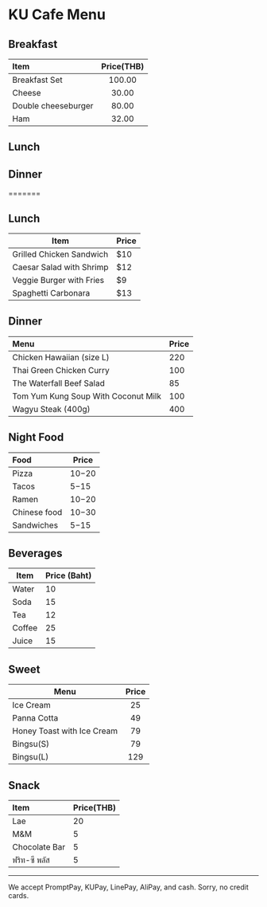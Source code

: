 # KU Cafe Menu

## Breakfast

| Item               | Price(THB) |
|:-----------------------|:----------:|
| Breakfast Set          | 100.00|
| Cheese                 | 30.00 |
| Double cheeseburger    | 80.00 |
| Ham                    | 32.00 |


## Lunch

## Dinner
=======
## Lunch 
| Item | Price |
|------|-------|
| Grilled Chicken Sandwich | $10 |
| Caesar Salad with Shrimp | $12 |
| Veggie Burger with Fries | $9 |
| Spaghetti Carbonara | $13 |


## Dinner
| Menu                                | Price    |
|:------------------------------------|----------|
| Chicken Hawaiian (size L)           |    220   |
| Thai Green Chicken Curry            |    100   |
| The Waterfall Beef Salad            |    85    |
| Tom Yum Kung Soup With Coconut Milk |    100   |
| Wagyu Steak  (400g)                 |    400   |


## Night Food

| Food         | Price   |
| :----------- | ------- |
| Pizza        | $10-$20 |
| Tacos        | $5-$15  |
| Ramen        | $10-$20 |
| Chinese food | $10-$30 |
| Sandwiches   | $5-$15  |

## Beverages

| Item | Price (Baht) |
|------|--------------|
| Water | 10 |
| Soda | 15 |
| Tea | 12 |
| Coffee | 25 |
| Juice | 15 |

## Sweet

| **Menu**  | **Price** |
| ------------- | :-------------: |
| Ice Cream  | 25  |
| Panna Cotta | 49 |
| Honey Toast with Ice Cream| 79 |
| Bingsu(S)| 79 |
| Bingsu(L)| 129 |


## Snack
| Item                 | Price(THB) |
|:-------------------------|----------|
| Lae               | 20    |
| M&M              | 5       |
| Chocolate Bar              | 5       |
| ฟริท-ซี พลัส              | 5       |

---

We accept PromptPay, KUPay, LinePay, AliPay, and cash. Sorry, no credit cards.
